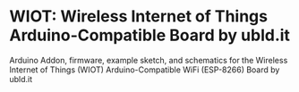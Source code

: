 # WIOT: Wireless Internet of Things Arduino-Compatible Board by ubld.it
Arduino Addon, firmware, example sketch, and schematics for the Wireless Internet of Things (WIOT) Arduino-Compatible WiFi (ESP-8266) Board by ubld.it

